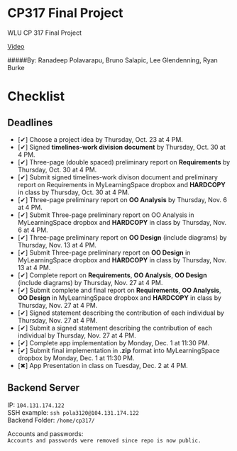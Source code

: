 CP317 Final Project
==================

WLU CP 317 Final Project

[Video](https://www.youtube.com/watch?v=UAPcjN_2L6Y)

#####By: Ranadeep Polavarapu, Bruno Salapic, Lee Glendenning, Ryan Burke

Checklist
=========
Deadlines
-------------
*  [✔] Choose a project idea by Thursday, Oct. 23 at 4 PM.  
*  [✔] Signed **timelines-work division document** by Thursday, Oct. 30 at 4 PM.
*  [✔] Three-page (double spaced) preliminary report on **Requirements** by Thursday, Oct. 30 at 4 PM.   
*  [✔] Submit signed timelines-work divison document and preliminary report on Requirements in MyLearningSpace dropbox and **HARDCOPY** in class by Thursday, Oct. 30 at 4 PM.
*  [✔] Three-page preliminary report on **OO Analysis** by Thursday, Nov. 6 at 4 PM.
*  [✔] Submit Three-page preliminary report on OO Analysis in MyLearningSpace dropbox and **HARDCOPY** in class by Thursday, Nov. 6 at 4 PM.
*  [✔] Three-page preliminary report on **OO Design** (include diagrams) by Thursday, Nov. 13 at 4 PM.
*  [✔] Submit Three-page preliminary report on **OO Design**  in MyLearningSpace dropbox and **HARDCOPY** in class by Thursday, Nov. 13 at 4 PM.
*  [✔] Complete report on **Requirements**, **OO Analysis**, **OO Design** (include diagrams) by Thursday, Nov. 27 at 4 PM.
*  [✔] Submit complete and final report on **Requirements**, **OO Analysis**, **OO Design**  in MyLearningSpace dropbox and **HARDCOPY** in class by Thursday, Nov. 27 at 4 PM.
*  [✔] Signed statement describing the contribution of each individual by Thursday, Nov. 27 at 4 PM. 
*  [✔] Submit a signed statement describing the contribution of each individual by Thursday, Nov. 27 at 4 PM. 
*  [✔] Complete app implementation by Monday, Dec. 1 at 11:30 PM.
*  [✔] Submit final implementation in **.zip** format into MyLearningSpace dropbox by Monday, Dec. 1 at 11:30 PM.
*  [✖] App Presentation in class on Tuesday, Dec. 2 at 4 PM.

Backend Server
-------------
IP: `104.131.174.122`  
SSH example: `ssh pola3120@104.131.174.122`  
Backend Folder: `/home/cp317/`  

Accounts and passwords:  
`Accounts and passwords were removed since repo is now public.`